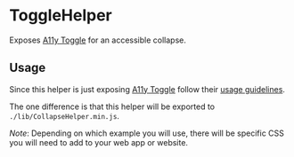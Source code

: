 # ToggleHelper

Exposes [A11y Toggle](http://edenspiekermann.github.io/a11y-toggle/) for an accessible collapse.

## Usage

Since this helper is just exposing [A11y Toggle](http://edenspiekermann.github.io/a11y-toggle/) follow their [usage guidelines](http://edenspiekermann.github.io/a11y-toggle/).

The one difference is that this helper will be exported to `./lib/CollapseHelper.min.js`.

*Note*: Depending on which example you will use, there will be specific CSS you will need to add to your web app or website.